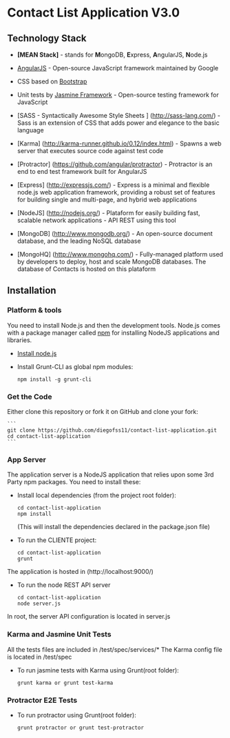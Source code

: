 Contact List Application V3.0
========================

## Technology Stack

* <b>[MEAN Stack]</b> - stands for <b>M</b>ongoDB, <b>E</b>xpress, <b>A</b>ngularJS, <b>N</b>ode.js

* [AngularJS](http://www.angularjs.org/) - Open-source JavaScript framework maintained by Google
* CSS based on [Bootstrap](http://getbootstrap.com/)
* Unit tests by [Jasmine Framework](http://jasmine.github.io/) - Open-source testing framework for JavaScript
* [SASS - Syntactically Awesome Style Sheets ] (http://sass-lang.com/) - Sass is an extension of CSS that adds power and elegance to the basic language
* [Karma] (http://karma-runner.github.io/0.12/index.html) -  Spawns a web server that executes source code against test code
* [Protractor] (https://github.com/angular/protractor) - Protractor is an end to end test framework built for AngularJS
* [Express] (http://expressjs.com/) - Express is a minimal and flexible node.js web application framework, providing a robust set of features for building single and multi-page, and hybrid web applications
* [NodeJS] (http://nodejs.org/) - Plataform for easily building fast, scalable network applications - API REST using this tool
* [MongoDB] (http://www.mongodb.org/) - An open-source document database, and the leading NoSQL database
* [MongoHQ] (http://www.mongohq.com/) - Fully-managed platform used by developers to deploy, host and scale MongoDB databases. The database of Contacts is hosted on this plataform


## Installation

### Platform & tools

You need to install Node.js and then the development tools. Node.js comes with a package manager called [npm](http://npmjs.org) for installing NodeJS applications and libraries.
* [Install node.js](http://nodejs.org/download/)
* Install Grunt-CLI as global npm modules:

    ```
    npm install -g grunt-cli
    ```

### Get the Code

Either clone this repository or fork it on GitHub and clone your fork:

    ```
    git clone https://github.com/diegofss11/contact-list-application.git
    cd contact-list-application
    ```

### App Server

The application server is a NodeJS application that relies upon some 3rd Party npm packages.  You need to install these:

* Install local dependencies (from the project root folder):

    ```
    cd contact-list-application
    npm install
    ```

  (This will install the dependencies declared in the package.json file)
  
* To run the CLIENTE project:
   
    ```
    cd contact-list-application
    grunt
    ```

The application is hosted in (http://localhost:9000/)

* To run the node REST API server

    ```
    cd contact-list-application
    node server.js
    ```

In root, the server API configuration is located in server.js

### Karma and Jasmine Unit Tests

All the tests files are included in /test/spec/services/*
The Karma config file is located  in /test/spec

* To run jasmine tests with Karma using Grunt(root folder):
    
    ```
    grunt karma or grunt test-karma
    ```

### Protractor E2E Tests

* To run protractor using Grunt(root folder):
    
    ```
    grunt protractor or grunt test-protractor
    ```
